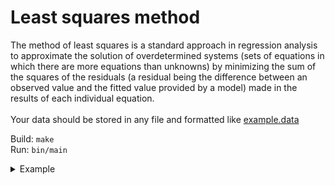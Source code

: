 # Least squares method
The method of least squares is a standard approach in regression analysis to approximate the solution of overdetermined systems (sets of equations in which there are more equations than unknowns) by minimizing the sum of the squares of the residuals (a residual being the difference between an observed value and the fitted value provided by a model) made in the results of each individual equation.
<br><br>
Your data should be stored in any file and formatted like [example.data](example.data)

Build: `make`<br>
Run: `bin/main`<br>


<details>
  <summary>Example</summary>

  ```bash
  $ bin/main
  Enter file with X & Y data:
  > example.data
  Y = 2X + 1.08764
  ```
</details>